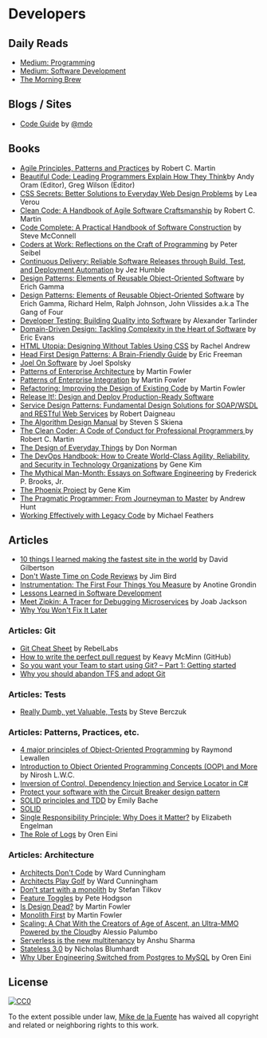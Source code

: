 # Developers
## Daily Reads
- [Medium: Programming](https://medium.com/tag/programming/latest)
- [Medium: Software Development](https://medium.com/tag/software-development/latest)
- [The Morning Brew](http://blog.cwa.me.uk/tags/morning-brew/)

## Blogs / Sites
- [Code Guide](http://codeguide.co/) by [@mdo](https://twitter.com/mdo)

## Books
- [Agile Principles, Patterns and Practices](https://www.amazon.com/Agile-Principles-Patterns-Practices-C/dp/0131857258/) by Robert C. Martin
- [Beautiful Code: Leading Programmers Explain How They Think](https://www.amazon.com/Beautiful-Code-Leading-Programmers-Practice/dp/0596510047/)by Andy Oram (Editor), Greg Wilson (Editor)
- [CSS Secrets: Better Solutions to Everyday Web Design Problems](https://www.amazon.com/CSS-Secrets-Solutions-Everyday-Problems/dp/1449372635/) by Lea Verou
- [Clean Code: A Handbook of Agile Software Craftsmanship](https://www.amazon.com/Clean-Code-Handbook-Software-Craftsmanship/dp/0132350882/) by Robert C. Martin
- [Code Complete: A Practical Handbook of Software Construction](https://www.amazon.com/Code-Complete-Practical-Handbook-Construction/dp/0735619670/) by Steve McConnell
- [Coders at Work: Reflections on the Craft of Programming](https://www.amazon.com/Coders-Work-Reflections-Craft-Programming/dp/1430219483/) by Peter Seibel
- [Continuous Delivery: Reliable Software Releases through Build, Test, and Deployment Automation](https://www.amazon.com/Continuous-Delivery-Deployment-Automation-Addison-Wesley/dp/0321601912/) by Jez Humble
- [Design Patterns: Elements of Reusable Object-Oriented Software](https://www.amazon.com/Design-Patterns-Elements-Reusable-Object-Oriented/dp/0201633612/) by Erich Gamma
- [Design Patterns: Elements of Reusable Object-Oriented Software](https://www.amazon.com/Design-Patterns-Elements-Reusable-Object-Oriented/dp/0201633612/) by Erich Gamma, Richard Helm, Ralph Johnson, John Vlissides a.k.a The Gang of Four
- [Developer Testing: Building Quality into Software](https://www.amazon.com/Developer-Testing-Building-Addison-Wesley-Signature/dp/0134291069/) by Alexander Tarlinder
- [Domain-Driven Design: Tackling Complexity in the Heart of Software](https://www.amazon.com/Domain-Driven-Design-Tackling-Complexity-Software/dp/0321125215/) by Eric Evans
- [HTML Utopia: Designing Without Tables Using CSS](https://www.amazon.com/HTML-Utopia-Designing-Without-Tables/dp/0975240277/) by Rachel Andrew
- [Head First Design Patterns: A Brain-Friendly Guide](https://www.amazon.com/Head-First-Design-Patterns-Brain-Friendly/dp/0596007124/) by Eric Freeman
- [Joel On Software](https://www.amazon.com/Joel-Software-Occasionally-Developers-Designers/dp/1590593898/) by Joel Spolsky
- [Patterns of Enterprise Architecture](https://www.amazon.com/Patterns-Enterprise-Application-Architecture-Martin/dp/0321127420/) by Martin Fowler
- [Patterns of Enterprise Integration](https://www.amazon.com/Patterns-Enterprise-Application-Architecture-Martin/dp/0321127420/) by Martin Fowler
- [Refactoring: Improving the Design of Existing Code](https://www.amazon.com/Refactoring-Improving-Design-Existing-Code/dp/0201485672/) by Martin Fowler
- [Release It!: Design and Deploy Production-Ready Software](https://www.amazon.com/Release-Production-Ready-Software-Pragmatic-Programmers/dp/0978739213/)
- [Service Design Patterns: Fundamental Design Solutions for SOAP/WSDL and RESTful Web Services](https://www.amazon.com/Service-Design-Patterns-Fundamental-Solutions/dp/032154420X/) by Robert Daigneau
- [The Algorithm Design Manual](https://www.amazon.com/Algorithm-Design-Manual-Steven-Skiena/dp/1848000693/) by Steven S Skiena 
- [The Clean Coder: A Code of Conduct for Professional Programmers ](https://www.amazon.com/Clean-Coder-Conduct-Professional-Programmers/dp/0137081073/) by Robert C. Martin
- [The Design of Everyday Things](https://www.amazon.com/Design-Everyday-Things-Revised-Expanded/dp/0465050654/) by Don Norman
- [The DevOps Handbook: How to Create World-Class Agility, Reliability, and Security in Technology Organizations](https://www.amazon.com/DevOps-Handbook-World-Class-Reliability-Organizations/dp/1942788002/) by Gene Kim
- [The Mythical Man-Month: Essays on Software Engineering](https://www.amazon.com/Mythical-Man-Month-Software-Engineering-Anniversary/dp/0201835959/) by Frederick P. Brooks, Jr.
- [The Phoenix Project](https://www.amazon.com/Phoenix-Project-DevOps-Helping-Business/dp/0988262509/) by Gene Kim
- [The Pragmatic Programmer: From Journeyman to Master](https://www.amazon.com/Pragmatic-Programmer-Journeyman-Master/dp/020161622X/) by Andrew Hunt
- [Working Effectively with Legacy Code](https://www.amazon.com/Working-Effectively-Legacy-Michael-Feathers/dp/0131177052/) by Michael Feathers

## Articles
- [10 things I learned making the fastest site in the world](https://hackernoon.com/10-things-i-learned-making-the-fastest-site-in-the-world-18a0e1cdf4a7#.q8kyxvl2w) by David Gilbertson
- [Don't Waste Time on Code Reviews](https://dzone.com/articles/dont-waste-time-code-reviews) by Jim Bird
- [Instrumentation: The First Four Things You Measure](https://honeycomb.io/blog/2017/01/instrumentation-the-first-four-things-you-measure/) by Anotine Grondin
- [Lessons Learned in Software Development](https://henrikwarne.com/2015/04/16/lessons-learned-in-software-development/)
- [Meet Zipkin: A Tracer for Debugging Microservices](https://thenewstack.io/meet-zipkin-tracer-debugging-microservices/) by Joab Jackson
- [Why You Won't Fix It Later](http://on-agile.blogspot.com/2007/04/why-you-wont-fix-it-later.html)

### Articles: Git
- [Git Cheat Sheet](https://zeroturnaround.com/wp-content/uploads/2016/05/Git-Cheat-Sheet-by-RebelLabs.png) by RebelLabs
- [How to write the perfect pull request](https://github.com/blog/1943-how-to-write-the-perfect-pull-request) by Keavy McMinn (GitHub)
- [So you want your Team to start using Git? – Part 1: Getting started](http://www.diaryofaninja.com/blog/2014/08/20/so-you-want-your-team-to-start-using-git-ndash-part-1-getting-started)
- [Why you should abandon TFS and adopt Git](http://www.continuousimprover.com/2015/06/why-you-should-abandon-tfs-source.html)

### Articles: Tests
- [Really Dumb, yet Valuable, Tests](https://medium.com/@sberczuk/really-dumb-yet-valuable-tests-8d42afdf91a1#.3q1bua4we) by Steve Berczuk

### Articles: Patterns, Practices, etc.
- [4 major principles of Object-Oriented Programming](http://codebetter.com/raymondlewallen/2005/07/19/4-major-principles-of-object-oriented-programming/) by Raymond Lewallen
- [Introduction to Object Oriented Programming Concepts (OOP) and More](https://www.codeproject.com/articles/22769/introduction-to-object-oriented-programming-concep) by Nirosh L.W.C.
- [Inversion of Control, Dependency Injection and Service Locator in C#](http://www.csharpstar.com/inversion-of-control-dependency-injection-and-service-locator-in-csharp/)
- [Protect your software with the Circuit Breaker design pattern](http://particular.net/blog/protect-your-software-with-the-circuit-breaker-design-pattern)
- [SOLID principles and TDD](http://coding-is-like-cooking.info/2012/09/solid-principles-and-tdd/) by Emily Bache
- [SOLID](https://en.wikipedia.org/wiki/SOLID_(object-oriented_design))
- [Single Responsibility Principle: Why Does it Matter?](https://8thlight.com/blog/elizabeth-engelman/2015/01/22/single-responsibility-principle-why-does-it-matter.html) by Elizabeth Engelman
- [The Role of Logs](https://ayende.com/blog/173761/the-role-of-logs?Key=092123a4-a959-4703-9cbb-96a065a32a9d)  by Oren Eini

### Articles: Architecture
- [Architects Don't Code](http://wiki.c2.com/?ArchitectsDontCode) by Ward Cunningham
- [Architects Play Golf](http://wiki.c2.com/?ArchitectsPlayGolf) by Ward Cunningham
- [Don’t start with a monolith](https://martinfowler.com/articles/dont-start-monolith.html) by Stefan Tilkov
- [Feature Toggles](https://martinfowler.com/articles/feature-toggles.html) by Pete Hodgson
- [Is Design Dead?](https://martinfowler.com/articles/designDead.html) by Martin Fowler
- [Monolith First](https://martinfowler.com/bliki/MonolithFirst.html) by Martin Fowler
- [Scaling: A Chat With the Creators of Age of Ascent, an Ultra-MMO Powered by the Cloud](http://wccftech.com/chat-creators-age-of-ascent-ultrammo-powered-cloud/)by Alessio Palumbo
- [Serverless is the new multitenancy](https://getpocket.com/a/read/1399568837) by Anshu Sharma
- [Stateless 3.0](https://nblumhardt.com/2016/11/stateless-30/) by Nicholas Blumhardt
- [Why Uber Engineering Switched from Postgres to MySQL](https://ayende.com/blog/175137/re-why-uber-engineering-switched-from-postgres-to-mysql?Key=eadf3cbb-4f6b-4df7-9912-5f382e7ea101) by Oren Eini

## License

[![CC0](https://mirrors.creativecommons.org/presskit/buttons/88x31/svg/cc-zero.svg)](https://creativecommons.org/publicdomain/zero/1.0/)

To the extent possible under law, [Mike de la Fuente](http://twitter.highfiveboom.com) has waived all copyright and related or neighboring rights to this work.